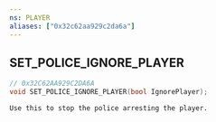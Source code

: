 ```yaml
---
ns: PLAYER
aliases: ["0x32c62aa929c2da6a"]
---
```

## SET_POLICE_IGNORE_PLAYER

```c
// 0x32C62AA929C2DA6A
void SET_POLICE_IGNORE_PLAYER(bool IgnorePlayer);
```

```
Use this to stop the police arresting the player.
```
